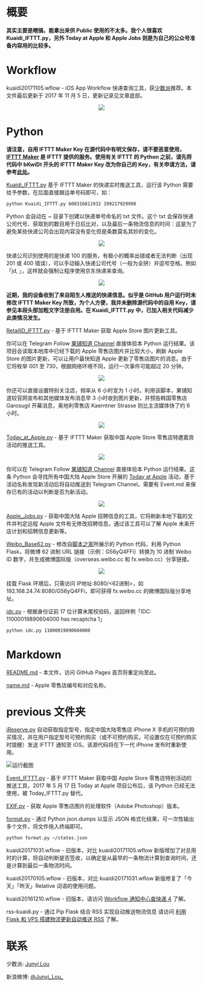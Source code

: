 概要
===========
**其实主要是瞎搞，能拿出来供 Public 使用的不太多。我个人很喜欢 Kuaidi_IFTTT.py，另外 Today at Apple 和 Apple Jobs 则是为自己的公众号准备内容用的比较多。**

Workflow
===========
kuaidi20171105.wflow -  iOS App Workflow 快递查询工具，获[少数派](https://sspai.com)推荐。本文件最后更新于 2017 年 11 月 5 日，更新记录见文章底部。

<div align=center><img src ="/bkP/wf_relative_reb.png" /></div>

Python
===========
**请注意，自用 IFTTT Maker Key 在源代码中有明文保存，请不要恶意使用，[IFTTT Maker](https://maker.ifttt.com) 是 IFTTT 提供的服务。使用有关 IFTTT 的 Python 之前，请先将代码中 bKwiDt 开头的 IFTTT Maker Key 改为你自己的 Key，有关申请方法，请参考[此处](https://sspai.com/post/39243)。**

[Kuaidi_IFTTT.py](Kuaidi_IFTTT.py) 基于 IFTTT Maker 的快递实时推送工具，运行该 Python 需要给予参数，在后面直接跟运单号码即可，如：
````bash
python Kuaidi_IFTTT.py 600316811932 199217929998
````
Python 会自动在 ~ 目录下创建以快递单号命名的 txt 文件。这个 txt 会保存快递公司代号、获取到的数目用于日后比对，以及最后一条物流信息的时间：这是为了避免某些快递公司会出现内容没有变化但是条数莫名其妙的变化。

<div align=center><img src="/bkP/rich_kuaidi.jpg" /></div>

快递公司识别使用的是快递 100 的服务，有极小的概率出错或者无法判断（出现 201 或 400 错误），可以手动输入快递公司代号（一般为全拼）并逗号空格。例如「jd, 」，这样就会强制让程序使用京东快递来查询。

<div align=center><img src ="/bkP/rtk_reb.png" /></div>

**近期，我的设备收到了来自陌生人推送的快递信息。似乎是 GitHub 用户运行时未修改 IFTTT Maker Key 所致，为个人方便，我并未删除源代码中的自用 Key，请参见本段头部加粗文字注册自用。在 Kuaidi_IFTTT.py 中，已加入相关代码减少此类情况发生。**

[RetailID_IFTTT.py](RetailID_IFTTT.py) - 基于 IFTTT Maker 获取 Apple Store 图片更新工具。

你可以在 Telegram Follow [果铺知道 Channel](https://t.me/gpzdtg) 直接体验本 Python 运行结果。该项目会读取本地库中已经下载的 Apple 零售店图片并比较大小，刷新 Apple Store 的图片更新，可以让用户最快知道 Apple 更新了零售店图片的消息。由于它将枚举 001 至 730，根据网络环境不同，运行一次事件可能超过 20 分钟。

<div align=center><img src="/bkP/rich_rtl.jpg" /></div>

你还可以直接设置特别关注店，频率从 6 小时变为 1 小时。利用该脚本，果铺知道较官网宣布和其他媒体发布消息早 3 小时收到图片更新，并预告韩国零售店 Garosugil 开幕消息，奥地利零售店 Kaerntner Strasse 则比主流媒体快了约 6 小时。

<div align=center><img src ="/bkP/Kaerntner_2018_reb.png" /></div>

[Today_at_Apple.py](Today_at_Apple.py) - 基于 IFTTT Maker 获取中国 Apple Store 零售店特邀嘉宾活动的推送工具。

<div align=center><img src="/bkP/rich_today.jpg" /></div>

你可以在 Telegram Follow [果铺知道 Channel](https://t.me/gpzdtg) 直接体验本 Python 运行结果。这条 Python 会寻找所有中国大陆 Apple Store 开展的 [Today at Apple](https://apple.com/cn/today) 活动，基于活动名称发现新活动后将自动推送到 Telegram Channel。需要有 Event.md 来保存已有的活动以判断是否为新活动。

<div align=center><img src ="/bkP/TaA_2018_reb.png" /></div>

[Apple_Jobs.py](Apple_Jobs.py) - 获取中国大陆 Apple 招聘信息的工具，它将刷新本地下载的文件并判定远程 Apple 文件有无修改招聘信息。通过该工具可以了解 Apple 未来开店计划和招聘信息更新等。

[Weibo_Base62.py](Weibo_Base62.py) - 修改自[脚本之家](http://www.jb51.net/article/49353.htm)所展示的 Python 代码，利用 Python Flask，将微博 62 进制 URL 链接（示例：G56yQ4FFi）转换为 10 进制 Weibo ID 数字，并生成微博国际版（overseas.weibo.cc 和 fx.weibo.cc）分享链接。

<div align=center><img src ="/bkP/weibo_cc_mid.png" /></div>

挂载 Flask 环境后，只需访问 IP地址:8080/<62进制>，如 192.168.24.74:8080/G56yQ4FFi，即可获得 fx.weibo.cc 的微博国际版分享地址。

[idc.py](idc.py) - 根据身份证前 17 位计算末尾校验码，返回样例「IDC: 11000019890604000 has recaptcha 1」

````bash
python idc.py 11000019890604000
````

Markdown
===========
[README.md](http://junyilou.github.io) - 本文件，访问 GitHub Pages 首页将重定向至此。

[name.md](name.md) - Apple 零售店编号和对应名称。

previous 文件夹
==========
[iReserve.py](/previous/iReserve.py) 自动获取指定型号，指定中国大陆零售店 iPhone X 手机的可预约购买情况，并在用户指定型号可预约购买（或不可预约购买，可设置仅在可预约购买时提醒）发送 IFTTT 通知至 iOS。该源代码将在下一代 iPhone 发布时重新使用。

![运行截图](/bkP/iPX_RCsc.png)

[Event_IFTTT.py](/previous/Event_IFTTT.py) - 基于 IFTTT Maker 获取中国 Apple Store 零售店特别活动的推送工具，2017 年 5 月 17 日 Today at Apple 项目公布后，该 Python 已经无法使用，被 Today_IFTTT.py 替代。

[EXIF.py](/previous/EXIF.py) - 获取 Apple 零售店图片的处理软件（Adobe Photoshop）版本。

[format.py](format.py) - 通过 Python json.dumps 以显示 JSON 格式化结果，可一次性输出多个文件，将文件拖入终端即可。

````bash
python format.py ~/states.json
````

kuaidi20171031.wflow - 旧版本，对比 kuaidi20171105.wflow 新版增加了对总用时的计算，将自动判断是否签收，以确定是从最早的一条物流计算到查询时间，还是计算到最后一条物流时间。

kuaidi20170105.wflow - 旧版本，对比 kuaidi20171031.wflow 新版修复了「今天」「昨天」Relative 词语的使用问题。

kuaidi20161210.wflow - 旧版本，请访问 [Workflow 通知中心查快递 4](http://matrix.sspai.com/p/d384dd60) 了解。

rss-kuaidi.py - 通过 Pip Flask 结合 RSS 实现自动推送物流信息 请访问 [利用 Flask 和 VPS 搭建物流更新自动推送 RSS](http://matrix.sspai.com/p/da505de0) 了解。

联系
=======

少数派: [Junyi Lou](http://matrix.sspai.com/p/da7b1760 "Junyi Lou - Matrix")

新浪微博: [@Junyi_Lou_](https://weibo.com/n/Junyi_Lou_ "@Junyi_Lou_")